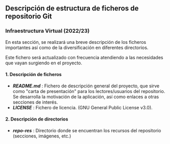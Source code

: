 ## Descripción de estructura de ficheros de repositorio Git

### Infraestructura Virtual (2022/23)

En esta sección, se realizará una breve descripción de los ficheros importantes así como de la diversificación en diferentes directorios.

Este fichero será actualizado con frecuencia atendiendo a las necesidades que vayan surgiendo en el proyecto.

#### 1. Descripción de ficheros

* ***README.md*** : Fichero de descripción general del proyecto, que sirve como "carta de presentación" para los lectores/usuarios del repositorio. Se desarrolla la motivación de la aplicación, así como enlaces a otras secciones de interés.
* ***LICENSE*** : Fichero de licencia. (GNU General Public License v3.0).



#### 2. Descripción de directorios

* ***repo-res*** : Directorio donde se encuentran los recursos del repositorio (secciones, imágenes, etc.)